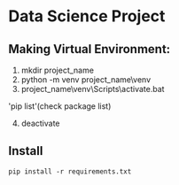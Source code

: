 # Data Science Project

## Making Virtual Environment:

1. mkdir project_name
2. python -m venv project_name\venv
3. project_name\venv\Scripts\activate.bat

'pip list'(check package list)

4. deactivate

## Install

`pip install -r requirements.txt`
